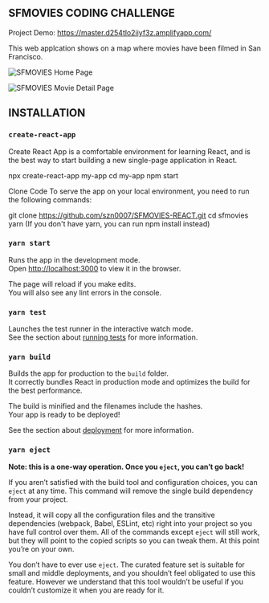 ## SFMOVIES CODING CHALLENGE
Project Demo: https://master.d254tlo2iiyf3z.amplifyapp.com/

This web applcation shows on a map where movies have been filmed in San Francisco.

![SFMOVIES Home Page](https://master.d348t8b81a7o0l.amplifyapp.com/images/screenshot2.png)

![SFMOVIES Movie Detail Page](https://master.d348t8b81a7o0l.amplifyapp.com/images/screenshot1.png)

## INSTALLATION

### `create-react-app`
Create React App is a comfortable environment for learning React, and is the best way to start building a new single-page application in React.

npx create-react-app my-app
cd my-app
npm start

Clone Code
To serve the app on your local environment, you need to run the following commands:

git clone https://github.com/szn0007/SFMOVIES-REACT.git
cd sfmovies
yarn
(If you don't have yarn, you can run npm install instead)

### `yarn start`

Runs the app in the development mode.<br />
Open [http://localhost:3000](http://localhost:3000) to view it in the browser.

The page will reload if you make edits.<br />
You will also see any lint errors in the console.

### `yarn test`

Launches the test runner in the interactive watch mode.<br />
See the section about [running tests](https://facebook.github.io/create-react-app/docs/running-tests) for more information.

### `yarn build`

Builds the app for production to the `build` folder.<br />
It correctly bundles React in production mode and optimizes the build for the best performance.

The build is minified and the filenames include the hashes.<br />
Your app is ready to be deployed!

See the section about [deployment](https://facebook.github.io/create-react-app/docs/deployment) for more information.

### `yarn eject`

**Note: this is a one-way operation. Once you `eject`, you can’t go back!**

If you aren’t satisfied with the build tool and configuration choices, you can `eject` at any time. This command will remove the single build dependency from your project.

Instead, it will copy all the configuration files and the transitive dependencies (webpack, Babel, ESLint, etc) right into your project so you have full control over them. All of the commands except `eject` will still work, but they will point to the copied scripts so you can tweak them. At this point you’re on your own.

You don’t have to ever use `eject`. The curated feature set is suitable for small and middle deployments, and you shouldn’t feel obligated to use this feature. However we understand that this tool wouldn’t be useful if you couldn’t customize it when you are ready for it.
